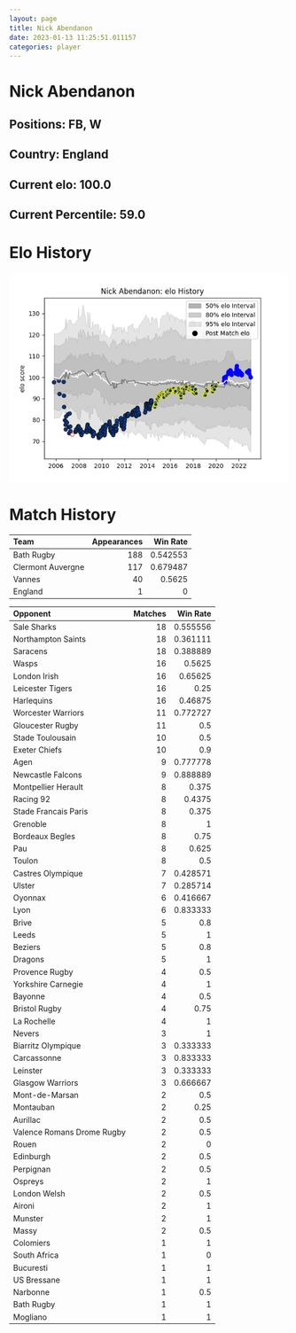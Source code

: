 ```yaml
---  
layout: page  
title: Nick Abendanon  
date: 2023-01-13 11:25:51.011157  
categories: player  
---
```

# Nick Abendanon

## Positions: FB, W

## Country: England

## Current elo: 100.0

## Current Percentile: 59.0

# Elo History


![elo history](history_NickAbendanon.png)
# Match History


| Team              |   Appearances |   Win Rate |
|:------------------|--------------:|-----------:|
| Bath Rugby        |           188 |   0.542553 |
| Clermont Auvergne |           117 |   0.679487 |
| Vannes            |            40 |   0.5625   |
| England           |             1 |   0        |

| Opponent                   |   Matches |   Win Rate |
|:---------------------------|----------:|-----------:|
| Sale Sharks                |        18 |   0.555556 |
| Northampton Saints         |        18 |   0.361111 |
| Saracens                   |        18 |   0.388889 |
| Wasps                      |        16 |   0.5625   |
| London Irish               |        16 |   0.65625  |
| Leicester Tigers           |        16 |   0.25     |
| Harlequins                 |        16 |   0.46875  |
| Worcester Warriors         |        11 |   0.772727 |
| Gloucester Rugby           |        11 |   0.5      |
| Stade Toulousain           |        10 |   0.5      |
| Exeter Chiefs              |        10 |   0.9      |
| Agen                       |         9 |   0.777778 |
| Newcastle Falcons          |         9 |   0.888889 |
| Montpellier Herault        |         8 |   0.375    |
| Racing 92                  |         8 |   0.4375   |
| Stade Francais Paris       |         8 |   0.375    |
| Grenoble                   |         8 |   1        |
| Bordeaux Begles            |         8 |   0.75     |
| Pau                        |         8 |   0.625    |
| Toulon                     |         8 |   0.5      |
| Castres Olympique          |         7 |   0.428571 |
| Ulster                     |         7 |   0.285714 |
| Oyonnax                    |         6 |   0.416667 |
| Lyon                       |         6 |   0.833333 |
| Brive                      |         5 |   0.8      |
| Leeds                      |         5 |   1        |
| Beziers                    |         5 |   0.8      |
| Dragons                    |         5 |   1        |
| Provence Rugby             |         4 |   0.5      |
| Yorkshire Carnegie         |         4 |   1        |
| Bayonne                    |         4 |   0.5      |
| Bristol Rugby              |         4 |   0.75     |
| La Rochelle                |         4 |   1        |
| Nevers                     |         3 |   1        |
| Biarritz Olympique         |         3 |   0.333333 |
| Carcassonne                |         3 |   0.833333 |
| Leinster                   |         3 |   0.333333 |
| Glasgow Warriors           |         3 |   0.666667 |
| Mont-de-Marsan             |         2 |   0.5      |
| Montauban                  |         2 |   0.25     |
| Aurillac                   |         2 |   0.5      |
| Valence Romans Drome Rugby |         2 |   0.5      |
| Rouen                      |         2 |   0        |
| Edinburgh                  |         2 |   0.5      |
| Perpignan                  |         2 |   0.5      |
| Ospreys                    |         2 |   1        |
| London Welsh               |         2 |   0.5      |
| Aironi                     |         2 |   1        |
| Munster                    |         2 |   1        |
| Massy                      |         2 |   0.5      |
| Colomiers                  |         1 |   1        |
| South Africa               |         1 |   0        |
| Bucuresti                  |         1 |   1        |
| US Bressane                |         1 |   1        |
| Narbonne                   |         1 |   0.5      |
| Bath Rugby                 |         1 |   1        |
| Mogliano                   |         1 |   1        |